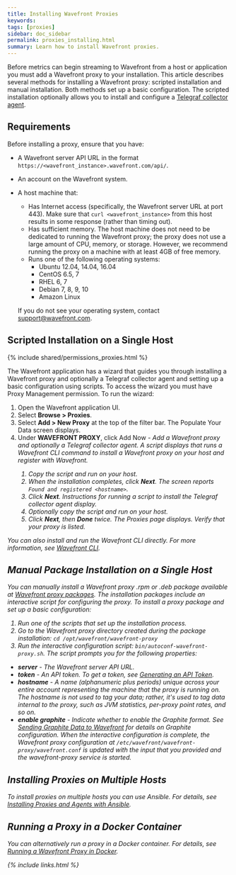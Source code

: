 ```yaml
---
title: Installing Wavefront Proxies
keywords:
tags: [proxies]
sidebar: doc_sidebar
permalink: proxies_installing.html
summary: Learn how to install Wavefront proxies.
---
```

Before metrics can begin streaming to Wavefront from a host or application you must add a Wavefront proxy to your installation. This article describes several methods for installing a Wavefront proxy: scripted installation and manual installation. Both methods set up a basic configuration. The scripted installation optionally allows you to install and configure a [Telegraf collector agent](integrations_telegraf).
 
## Requirements

Before installing a proxy, ensure that you have:

- A Wavefront server API URL in the format `https://<wavefront_instance>.wavefront.com/api/`.
- An account on the Wavefront system.
- A host machine that:
  - Has Internet access (specifically, the Wavefront server URL at port 443). Make sure that `curl <wavefront_instance>` from this host results in some response (rather than timing out).
  - Has sufficient memory.  The host machine does not need to be dedicated to running the Wavefront proxy; the proxy does not use a large amount of CPU, memory, or storage. However, we  recommend running the proxy on a machine with at least 4GB of free memory.
  - Runs one of the following operating systems:
    - Ubuntu 12.04, 14.04, 16.04
    - CentOS 6.5, 7
    - RHEL 6, 7
    - Debian 7, 8, 9, 10
    - Amazon Linux

  If you do not see your operating system, contact [support@wavefront.com](mailto:support.wavefront.com).

## Scripted Installation on a Single Host

{% include shared/permissions_proxies.html %}

The Wavefront application has a wizard that guides you through installing a Wavefront proxy and optionally a Telegraf collector agent and setting up a basic configuration using scripts. To access the wizard you must have Proxy Management permission. To run the wizard:

1. Open the Wavefront application UI.
1. Select **Browse > Proxies**.
1. Select **Add > New Proxy** at the top of the filter bar. The Populate Your Data screen displays.
1. Under **WAVEFRONT PROXY**, click Add Now <i class="fa fa-arrow-right"/> - Add a Wavefront proxy and optionally a Telegraf collector agent. A script displays that runs a Wavefront CLI command to install a Wavefront proxy on your host and register with Wavefront.
    1. Copy the script and run on your host.
    1. When the installation completes, click **Next**. The screen reports `Found and registered <hostname>`.
    1. Click **Next**. Instructions for running a script to install the Telegraf collector agent display.
    1. Optionally copy the script and run on your host.
    1. Click **Next**, then **Done** twice. The Proxies page displays. Verify that your proxy is listed.

You can also install and run the Wavefront CLI directly. For more information, see [Wavefront CLI](wavefront_cli).

## Manual Package Installation on a Single Host
You can manually install a Wavefront proxy .rpm or .deb package available at [Wavefront proxy packages](https://packagecloud.io/wavefront/proxy). The installation packages include an interactive script for configuring the proxy. To install a proxy package and set up a basic configuration:

1. Run one of the scripts that set up the installation process.
1. Go to the Wavefront proxy directory created during the package installation: `cd /opt/wavefront/wavefront-proxy`
1. Run the interactive configuration script: `bin/autoconf-wavefront-proxy.sh`. The script prompts you for the following properties:
  - **server** - The Wavefront server API URL.
  - **token** - An API token. To get a token, see [Generating an API Token](wavefront_api#generating-an-api-token).
  - **hostname** - A name (alphanumeric plus periods) unique across your entire account representing the machine that the proxy is running on. The hostname is not used to tag your data; rather, it's used to tag data internal to the proxy, such as JVM statistics, per-proxy point rates, and so on.
  - **enable graphite** - Indicate whether to enable the Graphite format. See [Sending Graphite Data to Wavefront]() for details on Graphite configuration.
When the interactive configuration is complete, the Wavefront proxy configuration at `/etc/wavefront/wavefront-proxy/wavefront.conf` is updated with the input that you provided and the wavefront-proxy service is started.

## Installing Proxies on Multiple Hosts
To install proxies on multiple hosts you can use Ansible. For details, see [Installing Proxies and Agents with Ansible]().

## Running a Proxy in a Docker Container
You can alternatively run a proxy in a Docker container. For details, see [Running a Wavefront Proxy in Docker](proxies_running_docker).

{% include links.html %}
